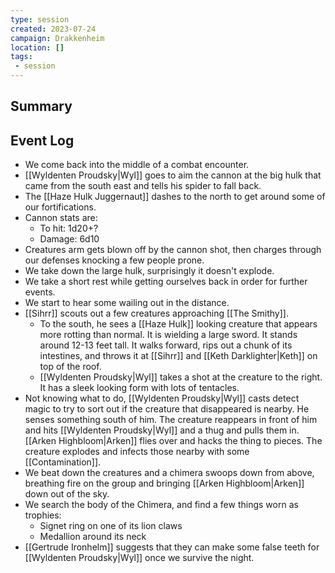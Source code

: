 ```yaml
---
type: session
created: 2023-07-24
campaign: Drakkenheim
location: []
tags:
 - session
---
```



## Summary

## Event Log

- We come back into the middle of a combat encounter.
- [[Wyldenten Proudsky|Wyl]] goes to aim the cannon at the big hulk that came from the south east and tells his spider to fall back.
- The [[Haze Hulk Juggernaut]] dashes to the north to get around some of our fortifications.
- Cannon stats are:
	- To hit: 1d20+?
	- Damage: 6d10
- Creatures arm gets blown off by the cannon shot, then charges through our defenses knocking a few people prone.
- We take down the large hulk, surprisingly it doesn't explode.
- We take a short rest while getting ourselves back in order for further events.
- We start to hear some wailing out in the distance.
- [[Sihrr]] scouts out a few creatures approaching [[The Smithy]].
	- To the south, he sees a [[Haze Hulk]] looking creature that appears more rotting than normal. It is wielding a large sword. It stands around 12-13 feet tall. It walks forward, rips out a chunk of its intestines, and throws it at [[Sihrr]] and [[Keth Darklighter|Keth]] on top of the roof.
	- [[Wyldenten Proudsky|Wyl]] takes a shot at the creature to the right. It has a sleek looking form with lots of tentacles. 
- Not knowing what to do, [[Wyldenten Proudsky|Wyl]] casts detect magic to try to sort out if the creature that disappeared is nearby. He senses something south of him. The creature reappears in front of him and hits [[Wyldenten Proudsky|Wyl]] and a thug and pulls them in. [[Arken Highbloom|Arken]] flies over and hacks the thing to pieces. The creature explodes and infects those nearby with some [[Contamination]].
- We beat down the creatures and a chimera swoops down from above, breathing fire on the group and bringing [[Arken Highbloom|Arken]] down out of the sky.
- We search the body of the Chimera, and find a few things worn as trophies:
	- Signet ring on one of its lion claws
	- Medallion around its neck
- [[Gertrude Ironhelm]] suggests that they can make some false teeth for [[Wyldenten Proudsky|Wyl]] once we survive the night.
